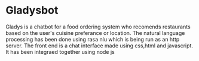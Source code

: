 # Gladysbot
Gladys is a chatbot for a food ordering system who recomends restaurants based on  the user's cuisine preferance or location.
The natural language processing has been done using rasa nlu which is being run as an http server.
The front end is a chat interface made using css,html and javascript.
It has been integraed together using node js
